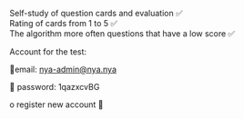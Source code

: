 Self-study of question cards and evaluation :white_check_mark: <br/>
Rating of cards from 1 to 5 :white_check_mark:<br/>
The algorithm more often questions that have a low  score :white_check_mark:<br/>

Account for the test:

:e-mail:email: nya-admin@nya.nya

:lock_with_ink_pen: password: 1qazxcvBG


o register new account :eyes:
